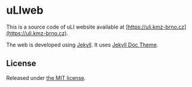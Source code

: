 # uLIweb

This is a source code of uLI website available at
[https://uli.kmz-brno.cz](https://uli.kmz-brno.cz).

The web is developed using [Jekyll](https://jekyllrb.com/). It uses
[Jekyll Doc Theme](https://aksakalli.github.io/jekyll-doc-theme/).


## License

Released under [the MIT license](LICENSE).
